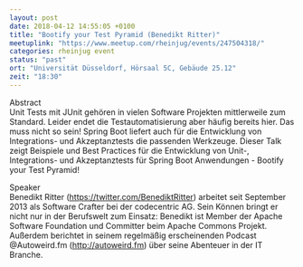 ```yaml
---
layout: post
date: 2018-04-12 14:55:05 +0100
title: "Bootify your Test Pyramid (Benedikt Ritter)"
meetuplink: "https://www.meetup.com/rheinjug/events/247504318/"
categories: rheinjug event
status: "past"
ort: "Universität Düsseldorf, Hörsaal 5C, Gebäude 25.12"
zeit: "18:30"
---
```

<p>Abstract<br/>Unit Tests mit JUnit gehören in vielen Software Projekten mittlerweile zum Standard. Leider endet die Testautomatisierung aber häufig bereits hier. Das muss nicht so sein! Spring Boot liefert auch für die Entwicklung von Integrations- und Akzeptanztests die passenden Werkzeuge. Dieser Talk zeigt Beispiele und Best Practices für die Entwicklung von Unit-, Integrations- und Akzeptanztests für Spring Boot Anwendungen - Bootify your Test Pyramid!</p> <p>Speaker<br/>Benedikt Ritter (<a href="https://twitter.com/BenediktRitter" class="linkified">https://twitter.com/BenediktRitter</a>) arbeitet seit September 2013 als Software Crafter bei der codecentric AG. Sein Können bringt er nicht nur in der Berufswelt zum Einsatz: Benedikt ist Member der Apache Software Foundation und Committer beim Apache Commons Projekt. Außerdem berichtet in seinem regelmäßig erscheinenden Podcast @Autoweird.fm (<a href="http://autoweird.fm" class="linkified">http://autoweird.fm</a>) über seine Abenteuer in der IT Branche.</p> 

